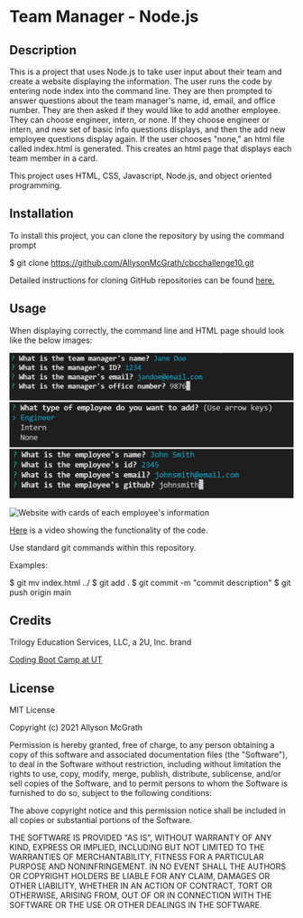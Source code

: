 # Team Manager - Node.js

## Description

This is a project that uses Node.js to take user input about their team and create a website displaying the information. The user runs the code by entering node index into the command line. They are then prompted to answer questions about the team manager's name, id, email, and office number. They are then asked if they would like to add another employee. They can choose engineer, intern, or none. If they choose engineer or intern, and new set of basic info questions displays, and then the add new employee questions display again. If the user chooses "none," an html file called index.html is generated. This creates an html page that displays each team member in a card.

This project uses HTML, CSS, Javascript, Node.js, and object oriented programming.



## Installation

To install this project, you can clone the repository by using the command prompt

$ git clone https://github.com/AllysonMcGrath/cbcchallenge10.git

Detailed instructions for cloning GitHub repositories can be found [here.](https://docs.github.com/en/github/creating-cloning-and-archiving-repositories/cloning-a-repository-from-github/cloning-a-repository)



## Usage

When displaying correctly, the command line and HTML page should look like the below images:

![Manager questions listed in the command line](/src/images/managerquestions.JPG)
![Add employee questions listed in the command line](/src/images/addemployee.JPG)
![Add engineer questions listed in the command line](/src/images/engineerquestions.JPG)

![Website with cards of each employee's information](/images/readme.JPG)

[Here](https://watch.screencastify.com/v/zdIVIina6Ug7pX5wYnuq) is a video showing the functionality of the code.




Use standard git commands within this repository.

Examples:

$ git mv index.html ../
$ git add .
$ git commit -m "commit description"
$ git push origin main

## Credits

Trilogy Education Services, LLC, a 2U, Inc. brand

[Coding Boot Camp at UT](https://github.com/the-Coding-Boot-Camp-at-UT)


## License

MIT License

Copyright (c) 2021 Allyson McGrath

Permission is hereby granted, free of charge, to any person obtaining a copy
of this software and associated documentation files (the "Software"), to deal
in the Software without restriction, including without limitation the rights
to use, copy, modify, merge, publish, distribute, sublicense, and/or sell
copies of the Software, and to permit persons to whom the Software is
furnished to do so, subject to the following conditions:

The above copyright notice and this permission notice shall be included in all
copies or substantial portions of the Software.

THE SOFTWARE IS PROVIDED "AS IS", WITHOUT WARRANTY OF ANY KIND, EXPRESS OR
IMPLIED, INCLUDING BUT NOT LIMITED TO THE WARRANTIES OF MERCHANTABILITY,
FITNESS FOR A PARTICULAR PURPOSE AND NONINFRINGEMENT. IN NO EVENT SHALL THE
AUTHORS OR COPYRIGHT HOLDERS BE LIABLE FOR ANY CLAIM, DAMAGES OR OTHER
LIABILITY, WHETHER IN AN ACTION OF CONTRACT, TORT OR OTHERWISE, ARISING FROM,
OUT OF OR IN CONNECTION WITH THE SOFTWARE OR THE USE OR OTHER DEALINGS IN THE
SOFTWARE.
